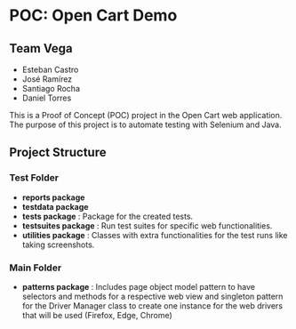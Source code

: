 # POC: Open Cart Demo

## Team Vega 
- Esteban Castro
- José Ramírez
- Santiago Rocha
- Daniel Torres

This is a Proof of Concept (POC) project in the Open Cart web application. The purpose of this project is to automate testing with Selenium and Java.

## Project Structure

### Test Folder
- **reports package** 
- **testdata package**
- **tests package** : Package for the created tests.
- **testsuites package** : Run test suites for specific web functionalities.
- **utilities package** : Classes with extra functionalities for the test runs like taking screenshots.

### Main Folder
- **patterns package** : Includes page object model pattern to have selectors and methods for a respective web view and singleton pattern for the Driver Manager class to create one instance for the web drivers that will be used (Firefox, Edge, Chrome)

